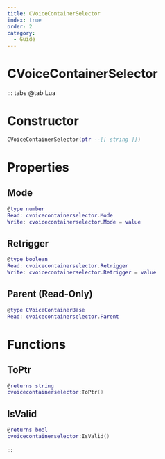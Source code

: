 ```yaml
---
title: CVoiceContainerSelector
index: true
order: 2
category:
  - Guide
---
```


# CVoiceContainerSelector

::: tabs
@tab Lua
# Constructor
```lua
CVoiceContainerSelector(ptr --[[ string ]])
```
# Properties
## Mode 
```lua
@type number
Read: cvoicecontainerselector.Mode
Write: cvoicecontainerselector.Mode = value
```
## Retrigger 
```lua
@type boolean
Read: cvoicecontainerselector.Retrigger
Write: cvoicecontainerselector.Retrigger = value
```
## Parent (Read-Only)
```lua
@type CVoiceContainerBase
Read: cvoicecontainerselector.Parent
```
# Functions
## ToPtr
```lua
@returns string
cvoicecontainerselector:ToPtr()
```
## IsValid
```lua
@returns bool
cvoicecontainerselector:IsValid()
```

:::